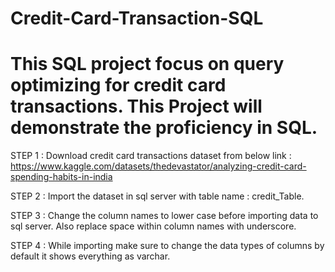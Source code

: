 # Credit-Card-Transaction-SQL
# This SQL project focus on query optimizing for credit card transactions. This Project will demonstrate the proficiency in SQL.
 
STEP 1 : Download credit card transactions dataset from below link : https://www.kaggle.com/datasets/thedevastator/analyzing-credit-card-spending-habits-in-india 

STEP 2 : Import the dataset in sql server with table name : credit_Table. 

STEP 3 : Change the column names to lower case before importing data to sql server. Also replace space within column names with underscore. 

STEP 4 : While importing make sure to change the data types of columns by default it shows everything as varchar.
